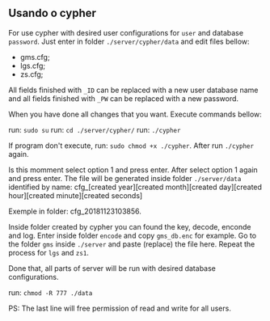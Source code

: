 ## Usando o cypher

For use cypher with desired user configurations for `user` and database `password`. Just enter in folder `./server/cypher/data` and edit files bellow:

- gms.cfg;
- lgs.cfg;
- zs.cfg;

All fields finished with `_ID` can be replaced with a new user database name and all fields finished with `_PW` can be replaced with a new password.

When you have done all changes that you want. Execute commands bellow:

run: `sudo su`
run: `cd ./server/cypher/`
run: `./cypher`

If program don't execute, run: `sudo chmod +x ./cypher`. After run `./cypher` again. 

Is this momment select option 1 and press enter. After select option 1 again and press enter. The file will be generated inside folder `./server/data` identified by name: cfg_[created year][created month][created day][created hour][created minute][created seconds]

Exemple in folder: cfg_20181123103856. 

Inside folder created by cypher you can found the key, decode, enconde and log. Enter inside folder `encode` and copy `gms_db.enc` for example. Go to the folder `gms` inside `./server` and paste (replace) the file here. Repeat the process for `lgs` and `zs1`.

Done that, all parts of server will be run with desired database configurations.

run: `chmod -R 777 ./data`

PS: The last line will free permission of read and write for all users.
